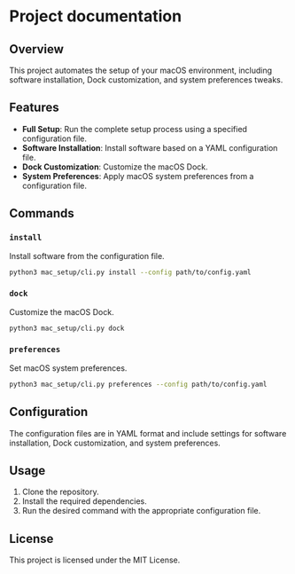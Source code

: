 # Project documentation
## Overview

This project automates the setup of your macOS environment, including software installation, Dock customization, and system preferences tweaks.

## Features

- **Full Setup**: Run the complete setup process using a specified configuration file.
- **Software Installation**: Install software based on a YAML configuration file.
- **Dock Customization**: Customize the macOS Dock.
- **System Preferences**: Apply macOS system preferences from a configuration file.

## Commands


### `install`

Install software from the configuration file.

```sh
python3 mac_setup/cli.py install --config path/to/config.yaml
```

### `dock`

Customize the macOS Dock.

```sh
python3 mac_setup/cli.py dock
```

### `preferences`

Set macOS system preferences.

```sh
python3 mac_setup/cli.py preferences --config path/to/config.yaml
```

## Configuration

The configuration files are in YAML format and include settings for software installation, Dock customization, and system preferences.

## Usage

1. Clone the repository.
2. Install the required dependencies.
3. Run the desired command with the appropriate configuration file.

## License

This project is licensed under the MIT License.